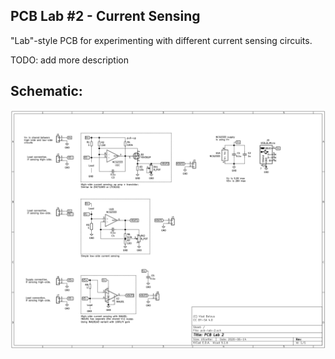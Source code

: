## PCB Lab #2 - Current Sensing

"Lab"-style PCB for experimenting with different current sensing circuits.

TODO: add more description

## Schematic:
![schematic](img/schematic.png)
